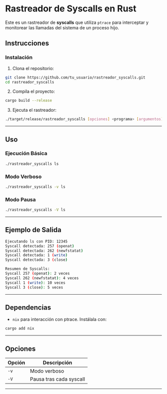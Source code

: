 # Rastreador de Syscalls en Rust

Este es un rastreador de **syscalls** que utiliza `ptrace` para interceptar y monitorear las llamadas del sistema de un proceso hijo.

## Instrucciones

### Instalación
1. Clona el repositorio:
```bash
git clone https://github.com/tu_usuario/rastreador_syscalls.git
cd rastreador_syscalls
```

2. Compila el proyecto:
```bash
cargo build --release
```

3. Ejecuta el rastreador:
```bash
./target/release/rastreador_syscalls [opciones] <programa> [argumentos]
```

---

## Uso

### Ejecución Básica
```bash
./rastreador_syscalls ls
```

### Modo Verboso
```bash
./rastreador_syscalls -v ls
```

### Modo Pausa
```bash
./rastreador_syscalls -V ls
```

---

## Ejemplo de Salida
```bash
Ejecutando ls con PID: 12345
Syscall detectada: 257 (openat)
Syscall detectada: 262 (newfstatat)
Syscall detectada: 1 (write)
Syscall detectada: 3 (close)

Resumen de Syscalls:
Syscall 257 (openat): 2 veces
Syscall 262 (newfstatat): 4 veces
Syscall 1 (write): 10 veces
Syscall 3 (close): 5 veces
```

---

## Dependencias
- `nix` para interacción con ptrace.
Instálala con:
```bash
cargo add nix
```

---

##  Opciones
| Opción | Descripción              |
|--------|--------------------------|
| `-v`   | Modo verboso              |
| `-V`   | Pausa tras cada syscall   |

---
